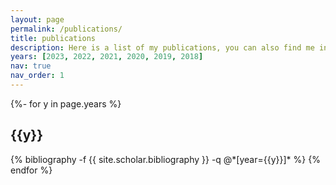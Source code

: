 ```yaml
---
layout: page
permalink: /publications/
title: publications
description: Here is a list of my publications, you can also find me in <a href="https://scholar.google.com/citations?user=TUR1VtcAAAAJ"> Google Scholar</a>
years: [2023, 2022, 2021, 2020, 2019, 2018]
nav: true
nav_order: 1
---
```

<!-- _pages/publications.md -->
<div class="publications">

{%- for y in page.years %}
  <h2 class="year">{{y}}</h2>
  {% bibliography -f {{ site.scholar.bibliography }} -q @*[year={{y}}]* %}
{% endfor %}

</div>
